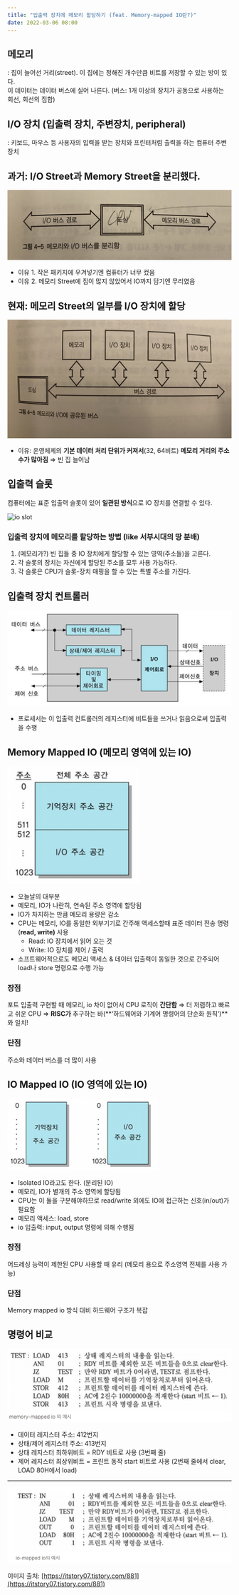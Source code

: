```yaml
---
title: "입출력 장치에 메모리 할당하기 (feat. Memory-mapped IO란?)"
date: 2022-03-06 08:00
---
```


## **메모리**

: 집이 늘어선 거리(street). 이 집에는 정해진 개수만큼 비트를 저장할 수 있는 방이 있다.  
이 데이터는 데이터 버스에 실어 나른다. (버스: 1개 이상의 장치가 공동으로 사용하는 회선, 회선의 집합)

## I/O 장치 (입출력 장치, 주변장치, peripheral)

: 키보드, 마우스 등 사용자의 입력을 받는 장치와 프린터처럼 출력을 하는 컴퓨터 주변 장치

## 과거: I/O Street과 Memory Street을 분리했다.

![과거의 IO 연결](./assets/io2.jpg)

- 이유 1. 작은 패키지에 우겨넣기엔 컴퓨터가 너무 컸음
- 이유 2. 메모리 Street에 집이 많지 않았어서 IO까지 담기엔 무리였음

## 현재: 메모리 Street의 일부를 I/O 장치에 할당

![현재의 io 연결](./assets/io1.jpg)

- 이유: 운영체제의 **기본 데이터 처리 단위가 커져서**(32, 64비트) **메모리 거리의 주소 수가 많아짐** ⇒ 빈 집 늘어남

## 입출력 슬롯

컴퓨터에는 표준 입출력 슬롯이 있어 **일관된 방식**으로 IO 장치를 연결할 수 있다.

![io slot](https://t1.daumcdn.net/cfile/blog/0277363D51C2BBE23B)


### 입출력 장치에 메모리를 할당하는 방법 (like 서부시대의 땅 분배)

1. (메모리가?) 빈 집들 중 IO 장치에게 할당할 수 있는 영역(주소들)을 고른다.
2. 각 슬롯의 장치는 자신에게 할당된 주소를 모두 사용 가능하다.
3. 각 슬롯은 CPU가 슬롯-장치 매핑을 할 수 있는 특별 주소를 가진다.

## 입출력 장치 컨트롤러

![IO Controller의 내부 구성도](./assets/io4.png)

- 프로세서는 이 입출력 컨트롤러의 레지스터에 비트들을 쓰거나 읽음으로써 입출력을 수행

## Memory Mapped IO (메모리 영역에 있는 IO)

![memory mapped io](./assets/io5.png)

- 오늘날의 대부분
- 메모리, IO가 나란히, 연속된 주소 영역에 할당됨
- IO가 차지하는 만큼 메모리 용량은 감소
- CPU는 메모리, IO를 동일한 외부기기로 간주해 액세스할때 표준 데이터 전송 명령 (**read, write)** 사용
    - Read: IO 장치에서 읽어 오는 것
    - Write: IO 장치를 제어 / 출력
- 소프트웨어적으로도 메모리 액세스 & 데이터 입출력이 동일한 것으로 간주되어 load나 store 명령으로 수행 가능

### 장점

포트 입출력 구현할 때 메모리, io 차이 없어서 CPU 로직이 **간단함** ⇒ 더 저렴하고 빠르고 쉬운 CPU ⇒ **RISC가** 추구하는 바(**‘하드웨어와 기계어 명령어의 단순화 원칙’)**와 일치!

### 단점

주소와 데이터 버스를 더 많이 사용

## IO Mapped IO (IO 영역에 있는 IO)

![io mapped io](./assets/io6.png)

- Isolated IO라고도 한다. (분리된 IO)
- 메모리, IO가 별개의 주소 영역에 할당됨
- CPU는 이 둘을 구분해야하므로 read/write 외에도 IO에 접근하는 신호(in/out)가 필요함
- 메모리 액세스: load, store
- io 입출력: input, output 명령에 의해 수행됨

### 장점

어드레싱 능력이 제한된 CPU 사용할 때 유리 (메모리 용으로 주소영역 전체를 사용 가능)

### 단점

Memory mapped io 방식 대비 하드웨어 구조가 복잡

## 명령어 비교

![memory-mapped io 의 예시](./assets/io7.png)

- 데이터 레지스터 주소: 412번지
- 상태/제어 레지스터 주소: 413번지
- 상태 레지스터 최하위비트 = RDY 비트로 사용 (3번째 줄)
- 제어 레지스터 최상위비트 = 프린트 동작 start 비트로 사용 (2번째 줄에서 clear, LOAD 80H에서 load)

---

![io-mapped io의 예시](./assets/io3.png)


이미지 출처: [https://itstory07.tistory.com/881](https://itstory07.tistory.com/881)